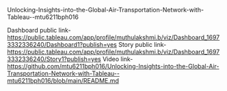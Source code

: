  Unlocking-Insights-into-the-Global-Air-Transportation-Network-with-Tableau--mtu6211bph016
 

Dashboard public link-https://public.tableau.com/app/profile/muthulakshmi.b/viz/Dashboard_16973332336240/Dashboard1?publish=yes
Story public link-https://public.tableau.com/app/profile/muthulakshmi.b/viz/Dashboard_16973332336240/Story1?publish=yes
Video link-https://github.com/mtu6211bph016/Unlocking-Insights-into-the-Global-Air-Transportation-Network-with-Tableau--mtu6211bph016/blob/main/README.md
 
 
